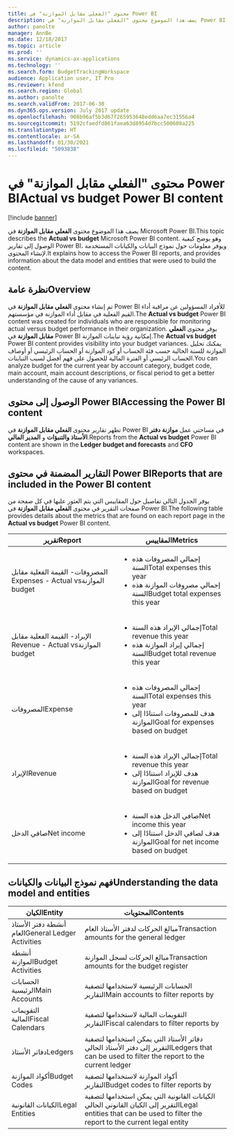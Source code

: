 ```yaml
---
title: محتوى "الفعلي مقابل الموازنة‬" في Power BI
description: يصف هذا الموضوع محتوى "الفعلي مقابل الموازنة‬" في Power BI. ويوضح كيفيه الوصول إلى التقارير وتوفر معلومات حول نموذج البيانات.
author: panolte
manager: AnnBe
ms.date: 12/18/2017
ms.topic: article
ms.prod: ''
ms.service: dynamics-ax-applications
ms.technology: ''
ms.search.form: BudgetTrackingWorkspace
audience: Application user, IT Pro
ms.reviewer: kfend
ms.search.region: Global
ms.author: panolte
ms.search.validFrom: 2017-06-30
ms.dyn365.ops.version: July 2017 update
ms.openlocfilehash: 908b96af5b3d67f265953648edd6aa7ec31556a4
ms.sourcegitcommit: 5192cfaedfd861faea63d8954d7bcc500608a225
ms.translationtype: HT
ms.contentlocale: ar-SA
ms.lasthandoff: 01/30/2021
ms.locfileid: "5093838"
---
```

# <a name="actual-vs-budget-power-bi-content"></a><span data-ttu-id="d99c0-104">محتوى "الفعلي مقابل الموازنة‬" في Power BI</span><span class="sxs-lookup"><span data-stu-id="d99c0-104">Actual vs budget Power BI content</span></span>

[!include [banner](../includes/banner.md)]

<span data-ttu-id="d99c0-105">يصف هذا الموضوع محتوى **الفعلي مقابل الموازنة** في Microsoft Power BI.</span><span class="sxs-lookup"><span data-stu-id="d99c0-105">This topic describes the **Actual vs budget** Microsoft Power BI content.</span></span> <span data-ttu-id="d99c0-106">وهو يوضح كيفية الوصول إلى تقارير Power BI، ويوفر معلومات حول نموذج البيانات والكيانات المستخدمة لإنشاء المحتوى.</span><span class="sxs-lookup"><span data-stu-id="d99c0-106">It explains how to access the Power BI reports, and provides information about the data model and entities that were used to build the content.</span></span>

## <a name="overview"></a><span data-ttu-id="d99c0-107">نظرة عامة</span><span class="sxs-lookup"><span data-stu-id="d99c0-107">Overview</span></span>

<span data-ttu-id="d99c0-108">تم إنشاء محتوى **الفعلي مقابل الموازنة** في Power BI للأفراد المسؤولين عن مراقبة أداء القيم الفعلية في مقابل أداء الموازنة في مؤسستهم.</span><span class="sxs-lookup"><span data-stu-id="d99c0-108">The **Actual vs budget** Power BI content was created for individuals who are responsible for monitoring actual versus budget performance in their organization.</span></span> <span data-ttu-id="d99c0-109">يوفر محتوى **الفعلي مقابل الموازنة** في Power BI إمكانية رؤية تباينات الموازنة.</span><span class="sxs-lookup"><span data-stu-id="d99c0-109">The **Actual vs budget** Power BI content provides visibility into your budget variances.</span></span> <span data-ttu-id="d99c0-110">يمكنك تحليل الموازنة للسنة الحالية حسب فئة الحساب أو كود الموازنة أو الحساب الرئيسي أو أوصاف الحساب الرئيسي أو الفترة المالية للحصول على فهم أفضل لسبب التباينات.</span><span class="sxs-lookup"><span data-stu-id="d99c0-110">You can analyze budget for the current year by account category, budget code, main account, main account descriptions, or fiscal period to get a better understanding of the cause of any variances.</span></span>

## <a name="accessing-the-power-bi-content"></a><span data-ttu-id="d99c0-111">الوصول إلى محتوى Power BI</span><span class="sxs-lookup"><span data-stu-id="d99c0-111">Accessing the Power BI content</span></span>
<span data-ttu-id="d99c0-112">تظهر تقارير محتوى **الفعلي مقابل الموازنة** في Power BI في مساحتي عمل **موازنة دفتر الأستاذ والتنبؤات** و **المدير المالي**.</span><span class="sxs-lookup"><span data-stu-id="d99c0-112">Reports from the **Actual vs budget** Power BI content are shown in the **Ledger budget and forecasts** and **CFO** workspaces.</span></span>

## <a name="reports-that-are-included-in-the-power-bi-content"></a><span data-ttu-id="d99c0-113">التقارير المضمنة في محتوى Power BI</span><span class="sxs-lookup"><span data-stu-id="d99c0-113">Reports that are included in the Power BI content</span></span>
<span data-ttu-id="d99c0-114">يوفر الجدول التالي تفاصيل حول المقاييس التي يتم العثور عليها في كل صفحة من صفحات التقرير في محتوى **الفعلي مقابل الموازنة‬** في Power BI.</span><span class="sxs-lookup"><span data-stu-id="d99c0-114">The following table provides details about the metrics that are found on each report page in the **Actual vs budget** Power BI content.</span></span>

| <span data-ttu-id="d99c0-115">تقرير</span><span class="sxs-lookup"><span data-stu-id="d99c0-115">Report</span></span>                      | <span data-ttu-id="d99c0-116">المقاييس</span><span class="sxs-lookup"><span data-stu-id="d99c0-116">Metrics</span></span>                                                                             |
|-----------------------------|-------------------------------------------------------------------------------------|
| <span data-ttu-id="d99c0-117">المصروفات- ‏‫القيمة الفعلية مقابل الموازنة</span><span class="sxs-lookup"><span data-stu-id="d99c0-117">Expenses - Actual vs budget</span></span> | <ul><li><span data-ttu-id="d99c0-118">إجمالي المصروفات هذه السنة</span><span class="sxs-lookup"><span data-stu-id="d99c0-118">Total expenses this year</span></span></li><li><span data-ttu-id="d99c0-119">إجمالي مصروفات الموازنة هذه السنة</span><span class="sxs-lookup"><span data-stu-id="d99c0-119">Budget total expenses this year</span></span></li></ul>  |
| <span data-ttu-id="d99c0-120">الإيراد- ‏‫القيمة الفعلية مقابل الموازنة</span><span class="sxs-lookup"><span data-stu-id="d99c0-120">Revenue - Actual vs budget</span></span>  | <ul><li><span data-ttu-id="d99c0-121">إجمالي الإيراد هذه السنة</span><span class="sxs-lookup"><span data-stu-id="d99c0-121">Total revenue this year</span></span></li><li><span data-ttu-id="d99c0-122">إجمالي إيراد الموازنة هذه السنة</span><span class="sxs-lookup"><span data-stu-id="d99c0-122">Budget total revenue this year</span></span></li><ul>     |
| <span data-ttu-id="d99c0-123">المصروفات</span><span class="sxs-lookup"><span data-stu-id="d99c0-123">Expense</span></span>                     | <ul><li><span data-ttu-id="d99c0-124">إجمالي المصروفات هذه السنة</span><span class="sxs-lookup"><span data-stu-id="d99c0-124">Total expenses this year</span></span></li><li><span data-ttu-id="d99c0-125">هدف للمصروفات استنادًا إلى الموازنة</span><span class="sxs-lookup"><span data-stu-id="d99c0-125">Goal for expenses based on budget</span></span></li><ul> |
| <span data-ttu-id="d99c0-126">الإيراد</span><span class="sxs-lookup"><span data-stu-id="d99c0-126">Revenue</span></span>                     | <ul><li><span data-ttu-id="d99c0-127">إجمالي الإيراد هذه السنة</span><span class="sxs-lookup"><span data-stu-id="d99c0-127">Total revenue this year</span></span></li><li><span data-ttu-id="d99c0-128">هدف للإيراد استنادًا إلى الموازنة</span><span class="sxs-lookup"><span data-stu-id="d99c0-128">Goal for revenue based on budget</span></span></li><ul>   |
| <span data-ttu-id="d99c0-129">صافي الدخل</span><span class="sxs-lookup"><span data-stu-id="d99c0-129">Net income</span></span>                  | <ul><li><span data-ttu-id="d99c0-130">صافي الدخل هذه السنة</span><span class="sxs-lookup"><span data-stu-id="d99c0-130">Net income this year</span></span></li><li><span data-ttu-id="d99c0-131">هدف لصافي الدخل استنادًا إلى الموازنة</span><span class="sxs-lookup"><span data-stu-id="d99c0-131">Goal for net income based on budget</span></span></li><ul>   |

## <a name="understanding-the-data-model-and-entities"></a><span data-ttu-id="d99c0-132">فهم نموذج البيانات والكيانات</span><span class="sxs-lookup"><span data-stu-id="d99c0-132">Understanding the data model and entities</span></span>

| <span data-ttu-id="d99c0-133">الكيان</span><span class="sxs-lookup"><span data-stu-id="d99c0-133">Entity</span></span>                    | <span data-ttu-id="d99c0-134">المحتويات</span><span class="sxs-lookup"><span data-stu-id="d99c0-134">Contents</span></span>                                                                         |
|---------------------------|----------------------------------------------------------------------------------|
| <span data-ttu-id="d99c0-135">أنشطة دفتر الأستاذ العام</span><span class="sxs-lookup"><span data-stu-id="d99c0-135">General Ledger Activities</span></span> | <span data-ttu-id="d99c0-136">مبالغ الحركات لدفتر الأستاذ العام</span><span class="sxs-lookup"><span data-stu-id="d99c0-136">Transaction amounts for the general ledger</span></span>                                       |
| <span data-ttu-id="d99c0-137">أنشطة الموازنة</span><span class="sxs-lookup"><span data-stu-id="d99c0-137">Budget Activities</span></span>         | <span data-ttu-id="d99c0-138">مبالغ الحركات لسجل الموازنة</span><span class="sxs-lookup"><span data-stu-id="d99c0-138">Transaction amounts for the budget register</span></span>                                      |
| <span data-ttu-id="d99c0-139">الحسابات الرئيسية</span><span class="sxs-lookup"><span data-stu-id="d99c0-139">Main Accounts</span></span>             | <span data-ttu-id="d99c0-140">الحسابات الرئيسية لاستخدامها لتصفية التقارير</span><span class="sxs-lookup"><span data-stu-id="d99c0-140">Main accounts to filter reports by</span></span>                                               |
| <span data-ttu-id="d99c0-141">التقويمات المالية</span><span class="sxs-lookup"><span data-stu-id="d99c0-141">Fiscal Calendars</span></span>          | <span data-ttu-id="d99c0-142">التقويمات المالية لاستخدامها لتصفية التقارير</span><span class="sxs-lookup"><span data-stu-id="d99c0-142">Fiscal calendars to filter reports by</span></span>                                            |
| <span data-ttu-id="d99c0-143">دفاتر الأستاذ</span><span class="sxs-lookup"><span data-stu-id="d99c0-143">Ledgers</span></span>                   | <span data-ttu-id="d99c0-144">دفاتر الأستاذ التي يمكن استخدامها لتصفية التقرير إلى دفتر الأستاذ الحالي</span><span class="sxs-lookup"><span data-stu-id="d99c0-144">Ledgers that can be used to filter the report to the current ledger</span></span>              |
| <span data-ttu-id="d99c0-145">أكواد الموازنة</span><span class="sxs-lookup"><span data-stu-id="d99c0-145">Budget Codes</span></span>              | <span data-ttu-id="d99c0-146">أكواد الموازنة لاستخدامها لتصفية التقارير</span><span class="sxs-lookup"><span data-stu-id="d99c0-146">Budget codes to filter reports by</span></span>                                                |
| <span data-ttu-id="d99c0-147">الكيانات القانونية</span><span class="sxs-lookup"><span data-stu-id="d99c0-147">Legal Entities</span></span>            | <span data-ttu-id="d99c0-148">الكيانات القانونية التي يمكن استخدامها لتصفية التقرير إلى الكيان القانوني الحالي</span><span class="sxs-lookup"><span data-stu-id="d99c0-148">Legal entities that can be used to filter the report to the current legal entity</span></span> |

